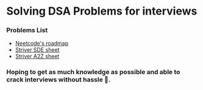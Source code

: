 # Solving DSA Problems for interviews
### Problems List 
- [Neetcode's roadmap](https://neetcode.io/roadmap)
- [Striver SDE sheet](https://takeuforward.org/interviews/strivers-sde-sheet-top-coding-interview-problems)
- [Striver A2Z sheet](https://takeuforward.org/strivers-a2z-dsa-course/strivers-a2z-dsa-course-sheet-2)

### Hoping to get as much knowledge as possible and able to crack interviews without hassle 🤞.